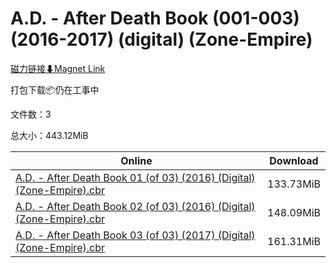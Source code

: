 # A.D. - After Death Book (001-003) (2016-2017) (digital) (Zone-Empire)

[磁力链接⬇Magnet Link](magnet:?xt=urn:btih:51a8f92b2e1b922d28e383ba31a43bdb6c3d3c39&dn=A.D.%20-%20After%20Death%20Book%20%28001-003%29%20%282016-2017%29%20%28digital%29%20%28Zone-Empire%29)

打包下载📦仍在工事中

文件数：3

总大小：443.12MiB

Online | Download
--- | ---
[A.D. - After Death Book 01 (of 03) (2016) (Digital) (Zone-Empire).cbr](https://github.com/alicewish/markdown/blob/master/comic/A-D-After-Death-Book-01-of-03-2016-Digital-Zone-Empire-cbr.md) | 133.73MiB
[A.D. - After Death Book 02 (of 03) (2016) (Digital) (Zone-Empire).cbr](https://github.com/alicewish/markdown/blob/master/comic/A-D-After-Death-Book-02-of-03-2016-Digital-Zone-Empire-cbr.md) | 148.09MiB
[A.D. - After Death Book 03 (of 03) (2017) (Digital) (Zone-Empire).cbr](https://github.com/alicewish/markdown/blob/master/comic/A-D-After-Death-Book-03-of-03-2017-Digital-Zone-Empire-cbr.md) | 161.31MiB